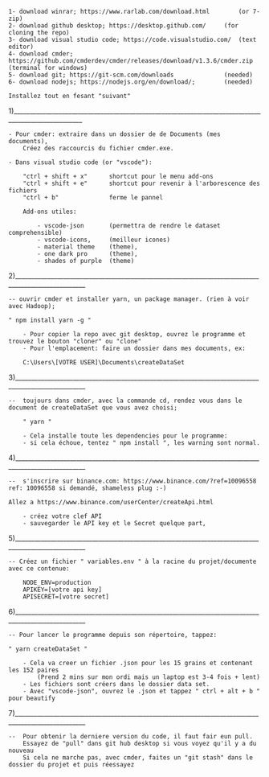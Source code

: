 
	1- download winrar; https://www.rarlab.com/download.html    	(or 7-zip)
	2- download github desktop; https://desktop.github.com/		(for cloning the repo)
	3- download visual studio code; https://code.visualstudio.com/ 	(text editor)
	4- download cmder; https://github.com/cmderdev/cmder/releases/download/v1.3.6/cmder.zip	(terminal for windows)
	5- download git; https://git-scm.com/downloads	    		(needed)
	6- download nodejs; https://nodejs.org/en/download/;	 	(needed)

	Installez tout en fesant "suivant"

1)____________________________________________________________________________________________________

	- Pour cmder: extraire dans un dossier de de Documents (mes documents),
		Créez des raccourcis du fichier cmder.exe.

	- Dans visual studio code (or "vscode"):

		"ctrl + shift + x"		shortcut pour le menu add-ons
		"ctrl + shift + e"		shortcut pour revenir à l'arborescence des fichiers
		"ctrl + b"				ferme le pannel

		Add-ons utiles:

			- vscode-json 		(permettra de rendre le dataset comprehensible)
			- vscode-icons,		(meilleur icones)
			- material theme 	(theme),
			- one dark pro 		(theme),
			- shades of purple 	(theme)

2)____________________________________________________________________________________________________

	-- ouvrir cmder et installer yarn, un package manager. (rien à voir avec Hadoop);

	" npm install yarn -g "

		- Pour copier la repo avec git desktop, ouvrez le programme et trouvez le bouton "cloner" ou "clone"
		- Pour l'emplacement: faire un dossier dans mes documents, ex:

		C:\Users\[VOTRE USER]\Documents\createDataSet

3)____________________________________________________________________________________________________

	-- 	toujours dans cmder, avec la commande cd, rendez vous dans le document de createDataSet que vous avez choisi;

		" ­yarn "

		- Cela installe toute les dependencies pour le programme:
		- si cela échoue, tentez " npm install ", les warning sont normal.

4)____________________________________________________________________________________________________

	--  s'inscrire sur binance.com: https://www.binance.com/?ref=10096558  ref: 10096558 si demandé, shameless plug :-)

	Allez a https://www.binance.com/userCenter/createApi.html

		- créez votre clef API
		- sauvegarder le API key et le Secret quelque part,

5)____________________________________________________________________________________________________

	-- Créez un fichier " variables.env " à la racine du projet/documente avec ce contenue:

		NODE_ENV=production
		APIKEY=[votre api key]
		APISECRET=[votre secret]

6)____________________________________________________________________________________________________

	-- Pour lancer le programme depuis son répertoire, tappez:

	" yarn createDataSet "

		- Cela va creer un fichier .json pour les 15 grains et contenant les 152 paires
			(Prend 2 mins sur mon ordi mais un laptop est 3-4 fois + lent)
		- Les fichiers sont créers dans le dossier data set.
		- Avec "vscode-json", ouvrez le .json et tappez " ctrl + alt + b " pour beautify

7)____________________________________________________________________________________________________

	--	Pour obtenir la derniere version du code, il faut fair eun pull.
		Essayez de "pull" dans git hub desktop si vous voyez qu'il y a du nouveau
		Si cela ne marche pas, avec cmder, faites un "git stash" dans le dossier du projet et puis réessayez